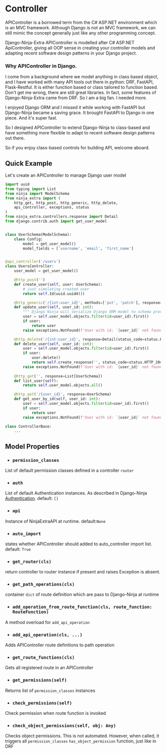 # **Controller**

APIController is a borrowed term from the C# ASP.NET environment which is an MVC framework. Although Django is not an MVC framework, we can still mimic the concept generally just like any other programming concept.

Django-Ninja-Extra APIController is modelled after C# ASP.NET ApiController, giving all OOP sense in creating your controller models and adapting recent software design patterns in your Django project. 

### Why APIController in Django.
I come from a background where we model anything in class based object, and I have worked with many API tools out there in python: DRF, FastAPI, Flask-Restful. It is either function based or class tailored to function based.
Don't get me wrong, there are still great libraries. In fact, some features of Django-Ninja-Extra came from DRF. So I am a big fan. I needed more.

I enjoyed Django ORM and I missed it while working with FastAPI but Django-Ninja became a saving grace. It brought FastAPI to Django in one piece. And it's super fast.

So I designed APIController to extend Django-Ninja to class-based and have something more flexible to adapt to recent software design patterns out there.

So if you enjoy class-based controls for building API, welcome aboard.

## Quick Example
Let's create an APIController to manage Django user model

```python
import uuid
from typing import List
from ninja import ModelSchema
from ninja_extra import (
    http_get, http_post, http_generic, http_delete,
    api_controller, exceptions, status
)
from ninja_extra.controllers.response import Detail
from django.contrib.auth import get_user_model


class UserSchema(ModelSchema):
    class Config:
        model = get_user_model()
        model_fields = ['username', 'email', 'first_name']


@api_controller('/users')
class UsersController:
    user_model = get_user_model()

    @http_post('')
    def create_user(self, user: UserSchema):
        # just simulating created user
        return self.Id(uuid.uuid4())

    @http_generic('/{int:user_id}', methods=['put', 'patch'], response=UserSchema)
    def update_user(self, user_id: int):
        """ Django Ninja will serialize Django ORM model to schema provided as `response`"""
        user = self.user_model.objects.filter(id=user_id).first()
        if user:
            return user
        raise exceptions.NotFound(f'User with id: `{user_id}` not found')

    @http_delete('/{int:user_id}', response=Detail(status_code=status.HTTP_204_NO_CONTENT))
    def delete_user(self, user_id: int):
        user = self.user_model.objects.filter(id=user_id).first()
        if user:
            user.delete()
            return self.create_response('', status_code=status.HTTP_204_NO_CONTENT)
        raise exceptions.NotFound(f'User with id: `{user_id}` not found')
    
    @http_get('', response=List[UserSchema])
    def list_user(self):
        return self.user_model.objects.all()

    @http_get('/{user_id}', response=UserSchema)
    def get_user_by_id(self, user_id: int):
        user = self.user_model.objects.filter(id=user_id).first()
        if user:
            return user
        raise exceptions.NotFound(f'User with id: `{user_id}` not found')
```

```python
class ControllerBase:
    ...
```

## **Model Properties**
-  ### **`permission_classes`**
List of default permission classes defined in a controller `router`

-  ### **`auth`**
List of default Authentication instances. As described in Django-Ninja [Authentication](https://django-ninja.rest-framework.com/tutorial/authentication/). default: `[]`

-  ### **`api`**
Instance of NinjaExtraAPI at runtime. default:`None`

-  ### **`auto_import`**
states whether APIController should added to auto_controller import list. default: `True`

-  ### **`get_router(cls)`**
return controller to router instance if present and raises Exception is absent.

-  ### **`get_path_operations(cls)`**
container `dict` of route definition which are pass to Django-Ninja at runtime

-  ### **`add_operation_from_route_function(cls, route_function: RouteFunction)`**
A method overload for `add_api_operation` 

-  ### **`add_api_operation(cls, ...)`**
Adds APIController route definitions to path operation

-  ### **`get_route_functions(cls)`**
Gets all registered route in an APIController

-  ### **`get_permissions(self)`**
Returns list of `permission_classes` instances

-  ### **`check_permissions(self)`**
Check permission when route function is invoked

-  ### **`check_object_permissions(self, obj: Any)`**
Checks object permissions. This is not automated. However, when called, it triggers all `permission_classes` `has_object_permission` function, just like in DRF
